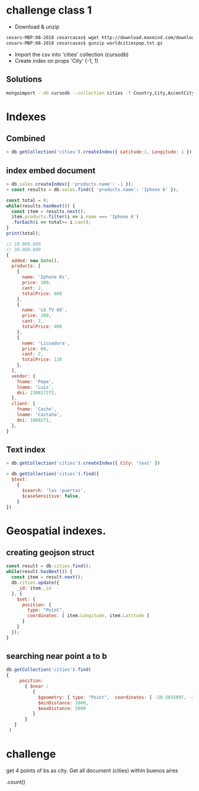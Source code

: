 # challenge class 1
- Download & unzip
```bash
cesars-MBP:08-2018 cesarcasas$ wget http://download.maxmind.com/download/worldcities/worldcitiespop.txt.gz  
cesars-MBP:08-2018 cesarcasas$ gunzip worldcitiespop.txt.gz
```

- Import the csv into 'cities' collection (cursodb)
- Create index on props 'City' (-1, 1)
## Solutions
```bash
mongoimport --db cursodb --collection cities -f Country,City,AccentCity,Region,Population,Latitude,Longitude --type csv --file worldcitiespop.txt

```

# Indexes
## Combined
```javascript
> db.getCollection('cities').createIndex({ Latitude:1, Longitude: 1 })
```

## index embed document
```javascript
> db.sales.createIndex({ 'products.name': -1 });
> const results = db.sales.find({ 'products.name': 'Iphone 6' });

const total = 0;
while(results.hasNext()) {
  const item = results.next();
  item.products.filter(i => i.name === 'Iphone 6')
  .forEach(i => total+= i.cant);
}
print(total);

// 10.000.000
// 30.000.000
{
  added: new Date(),
  products: [
    {
      name: 'Iphone 6s',
      price: 300,
      cant: 2,
      totalPrice: 600
    },
    {
      name: 'LG TV 60',
      price: 200,
      cant: 2,
      totalPrice: 400
    },
    {
      name: 'Licuadora',
      price: 60,
      cant: 2,
      totalPrice: 120
    },
  ],
  vendor: {
    fname: 'Pepe',
    lname: 'Luis',
    dni: 238817272,
  },
  client: {
    fname: 'Cacho',
    lname: 'Castaña',
    dni: 1088271,
  },
}
```


## Text index
```javascript
> db.getCollection('cities').createIndex({ City: 'text' })
```

```javascript
> db.getCollection('cities').find({
  $text:
    {
      $search: 'las -puertas',
      $caseSensitive: false,
    }
})

```

# Geospatial indexes.

## creating geojson struct
```javascript
const result = db.cities.find();
while(result.hasNext()) {
  const item = result.next();
  db.cities.update({
    _id: item._id
  }, {
    $set: {
      position: {
        type: "Point",
        coordinates: [ item.Longitude, item.Latitude ]
      }
    }
  });
}
```


## searching near point a to b
```javascript
db.getCollection('cities').find(
{
     position:
       { $near :
          {
            $geometry: { type: "Point",  coordinates: [ -58.5035097, -34.6156624 ] },
            $minDistance: 1000,
            $maxDistance: 5000
          }
       }
   }
 )
```


# challenge

get 4 points of bs as city.
Get all document (cities) within buenos aires

.count()
